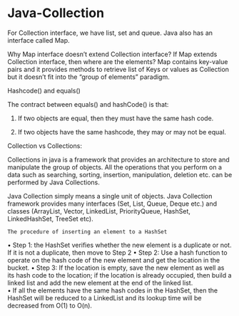 # Java-Collection

For Collection interface, we have list, set and queue. Java also has an interface called Map.

Why Map interface doesn’t extend Collection interface?
If  Map  extends  Collection  interface,  then  where  are the  elements?  Map contains  key-value  pairs  and  it  provides methods to retrieve list of Keys or values as Collection but it doesn’t fit into the “group of elements” paradigm.

Hashcode() and equals()

The contract between equals() and hashCode() is that: 

1)  If two objects are equal, then they must have the same hash code. 

2)  If two objects have the same hashcode, they may or may not be equal.

Collection vs Collections: 

Collections in java is a framework that provides an architecture to store and manipulate the group of objects.
All the operations that you perform on a data such as searching, sorting, insertion, manipulation, deletion etc. can be performed by Java Collections.

Java Collection simply means a single unit of objects. Java Collection framework provides many interfaces (Set, List, Queue, Deque etc.) and classes (ArrayList, Vector, LinkedList, PriorityQueue, HashSet, LinkedHashSet, TreeSet etc).

	The procedure of inserting an element to a HashSet
•	Step 1: the HashSet verifies whether the new element is a duplicate or not. If it is not a duplicate, then move to Step 2
•	Step 2: Use a hash function to operate on the hash code of the new element and get the location in the bucket.
•	Step 3: If the location is empty, save the new element as well as its hash code to the location; if the location is already occupied, then build a linked list and add the new element at the end of the linked list.  
•	If all the elements have the same hash codes in the HashSet, then the HashSet will be reduced to a LinkedList and its lookup time will be decreased from O(1) to O(n).




